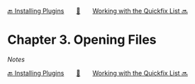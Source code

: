 [🔙 Installing Plugins][previous-chapter]&nbsp;&nbsp;&nbsp;&nbsp;&nbsp;&nbsp;&nbsp;[🏡][readme]&nbsp;&nbsp;&nbsp;&nbsp;&nbsp;&nbsp;&nbsp;[Working with the Quickfix List 🔜][upcoming-chapter]

# Chapter 3. Opening Files

_Notes_

[🔙 Installing Plugins][previous-chapter]&nbsp;&nbsp;&nbsp;&nbsp;&nbsp;&nbsp;&nbsp;[🏡][readme]&nbsp;&nbsp;&nbsp;&nbsp;&nbsp;&nbsp;&nbsp;[Working with the Quickfix List 🔜][upcoming-chapter]

[readme]: README.md
[previous-chapter]: ch02-installing-plugins.md
[upcoming-chapter]: ch04-working-with-the-quickfix-list.md